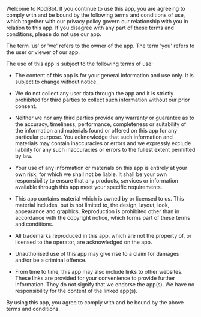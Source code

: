 Welcome to KodiBot. If you continue to use this app, you are agreeing to comply with and be bound by the following terms and conditions of use, which together with our privacy policy govern our relationship with you in relation to this app. If you disagree with any part of these terms and conditions, please do not use our app.

The term 'us' or 'we' refers to the owner of the app. The term 'you' refers to the user or viewer of our app.

The use of this app is subject to the following terms of use:

- The content of this app is for your general information and use only. It is subject to change without notice.

- We do not collect any user data through the app and it is strictly prohibited for third parties to collect such information without our prior consent.

- Neither we nor any third parties provide any warranty or guarantee as to the accuracy, timeliness, performance, completeness or suitability of the information and materials found or offered on this app for any particular purpose. You acknowledge that such information and materials may contain inaccuracies or errors and we expressly exclude liability for any such inaccuracies or errors to the fullest extent permitted by law.

- Your use of any information or materials on this app is entirely at your own risk, for which we shall not be liable. It shall be your own responsibility to ensure that any products, services or information available through this app meet your specific requirements.

- This app contains material which is owned by or licensed to us. This material includes, but is not limited to, the design, layout, look, appearance and graphics. Reproduction is prohibited other than in accordance with the copyright notice, which forms part of these terms and conditions.

- All trademarks reproduced in this app, which are not the property of, or licensed to the operator, are acknowledged on the app.

- Unauthorised use of this app may give rise to a claim for damages and/or be a criminal offence.

- From time to time, this app may also include links to other websites. These links are provided for your convenience to provide further information. They do not signify that we endorse the app(s). We have no responsibility for the content of the linked app(s).

By using this app, you agree to comply with and be bound by the above terms and conditions.